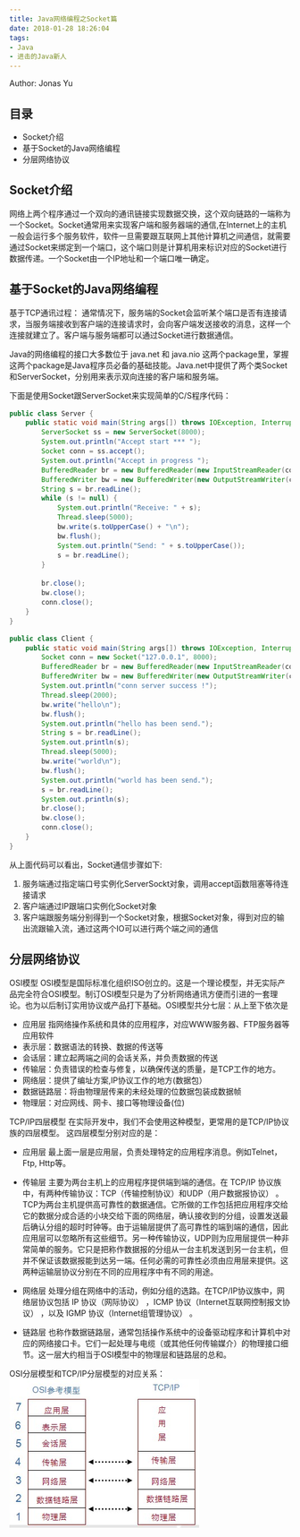```yaml
---
title: Java网络编程之Socket篇
date: 2018-01-28 18:26:04
tags:
- Java
- 进击的Java新人
---
```


Author: Jonas Yu

## 目录

 - Socket介绍
 - 基于Socket的Java网络编程
 - 分层网络协议

## Socket介绍
网络上两个程序通过一个双向的通讯链接实现数据交换，这个双向链路的一端称为一个Socket。Socket通常用来实现客户端和服务器端的通信,在Internet上的主机一般会运行多个服务软件，软件一旦需要跟互联网上其他计算机之间通信，就需要通过Socket来绑定到一个端口，这个端口则是计算机用来标识对应的Socket进行数据传递。一个Socket由一个IP地址和一个端口唯一确定。

## 基于Socket的Java网络编程

基于TCP通讯过程： 
通常情况下，服务端的Socket会监听某个端口是否有连接请求，当服务端接收到客户端的连接请求时，会向客户端发送接收的消息，这样一个连接就建立了。客户端与服务端都可以通过Socket进行数据通信。

Java的网络编程的接口大多数位于 java.net 和 java.nio 这两个package里，掌握这两个package是Java程序员必备的基础技能。Java.net中提供了两个类Socket和ServerSocket，分别用来表示双向连接的客户端和服务端。

下面是使用Socket跟ServerSocket来实现简单的C/S程序代码：


```java
public class Server {
    public static void main(String args[]) throws IOException, InterruptedException {
        ServerSocket ss = new ServerSocket(8000);
        System.out.println("Accept start *** ");
        Socket conn = ss.accept();
        System.out.println("Accept in progress ");
        BufferedReader br = new BufferedReader(new InputStreamReader(conn.getInputStream()));
        BufferedWriter bw = new BufferedWriter(new OutputStreamWriter(conn.getOutputStream()));
        String s = br.readLine();
        while (s != null) {
            System.out.println("Receive: " + s);
            Thread.sleep(5000);
            bw.write(s.toUpperCase() + "\n");
            bw.flush();
            System.out.println("Send: " + s.toUpperCase());
            s = br.readLine();
        }

        br.close();
        bw.close();
        conn.close();
    }
}
```
```java
public class Client {
    public static void main(String args[]) throws IOException, InterruptedException {
        Socket conn = new Socket("127.0.0.1", 8000);
        BufferedReader br = new BufferedReader(new InputStreamReader(conn.getInputStream()));
        BufferedWriter bw = new BufferedWriter(new OutputStreamWriter(conn.getOutputStream()));
        System.out.println("conn server success !");
        Thread.sleep(2000);
        bw.write("hello\n");
        bw.flush();
        System.out.println("hello has been send.");
        String s = br.readLine();
        System.out.println(s);
        Thread.sleep(5000);
        bw.write("world\n");
        bw.flush();
        System.out.println("world has been send.");
        s = br.readLine();
        System.out.println(s);
        br.close();
        bw.close();
        conn.close();
    }
}
```


从上面代码可以看出，Socket通信步骤如下:

 1. 服务端通过指定端口号实例化ServerSockt对象，调用accept函数阻塞等待连接请求
 2. 客户端通过IP跟端口实例化Socket对象
 3. 客户端跟服务端分别得到一个Socket对象，根据Socket对象，得到对应的输出流跟输入流，通过这两个IO可以进行两个端之间的通信

## 分层网络协议

OSI模型
OSI模型是国际标准化组织ISO创立的。这是一个理论模型，并无实际产品完全符合OSI模型。制订OSI模型只是为了分析网络通讯方便而引进的一套理论。也为以后制订实用协议或产品打下基础。OSI模型共分七层：从上至下依次是

 - 应用层 指网络操作系统和具体的应用程序，对应WWW服务器、FTP服务器等应用软件
 - 表示层：数据语法的转换、数据的传送等
 - 会话层：建立起两端之间的会话关系，并负责数据的传送
 - 传输层：负责错误的检查与修复，以确保传送的质量，是TCP工作的地方。
 - 网络层：提供了编址方案,IP协议工作的地方(数据包）
 - 数据链路层：将由物理层传来的未经处理的位数据包装成数据帧
 - 物理层：对应网线、网卡、接口等物理设备(位)

TCP/IP四层模型
在实际开发中，我们不会使用这种模型，更常用的是TCP/IP协议族的四层模型。
这四层模型分别对应的是：
 

 - 应用层 最上面一层是应用层，负责处理特定的应用程序消息。例如Telnet，Ftp, Http等。

 - 传输层 主要为两台主机上的应用程序提供端到端的通信。在 TCP/IP 协议族中，有两种传输协议：TCP（传输控制协议）和UDP（用户数据报协议） 。TCP为两台主机提供高可靠性的数据通信。它所做的工作包括把应用程序交给它的数据分成合适的小块交给下面的网络层，确认接收到的分组，设置发送最后确认分组的超时时钟等。由于运输层提供了高可靠性的端到端的通信，因此应用层可以忽略所有这些细节。另一种传输协议，UDP则为应用层提供一种非常简单的服务。它只是把称作数据报的分组从一台主机发送到另一台主机，但并不保证该数据报能到达另一端。任何必需的可靠性必须由应用层来提供。这两种运输层协议分别在不同的应用程序中有不同的用途。

 - 网络层 处理分组在网络中的活动，例如分组的选路。在TCP/IP协议族中，网络层协议包括 IP 协议（网际协议） ，ICMP 协议（Internet互联网控制报文协议） ，以及 IGMP 协议（Internet组管理协议） 。

 - 链路层 也称作数据链路层，通常包括操作系统中的设备驱动程序和计算机中对应的网络接口卡。它们一起处理与电缆（或其他任何传输媒介）的物理接口细节。这一层大约相当于OSI模型中的物理层和链路层的总和。


OSI分层模型和TCP/IP分层模型的对应关系：
![](https://raw.githubusercontent.com/ouriris/ouriris.github.io/hexo/source/uploads/week8/osi_tcp_ip.jpg)
